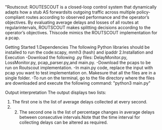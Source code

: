 "Routscout:
ROUTESCOUT is a closed-loop control system that dynamically adapts how a stub AS forwardsits outgoing traffic across multiple policy-compliant routes according to observed performance and the operator’s objectives. By evaluating average delays and losses of all routes at regularintervals, ROUTSCOUT makes splitting decisions according to the operator’s objectives. Thiscode mimics the ROUTSCOUT implementation for a pcap.

Getting Started
1.Dependencies
The following Python libraries should be installed to run the code:scapy, mmh3 (hash) and ipaddr
2.Installation and Execution
-Download the following .py files:  DelayMonitor.py,  LossMonitor.py,  pcap_parser.py,and main.py.
-Download the pcaps to be run on Routscout implementation.
-In main.py code, replace the input with pcap you want to test implementation on. Makesure that all the files are in a single folder.
-To  run  on  the  terminal,  go  to  the  file  directory  where  the  files  are  downloaded  and execute the following command: "python3 main.py" 

Output interpretation
The output displays two lists:
1. The first one is the list of average delays collected at every second.
2. 2. The second one is the list of percentage changes in average delays between consecutive intervals.Note that the time interval for collecting delays can be altered as required.
